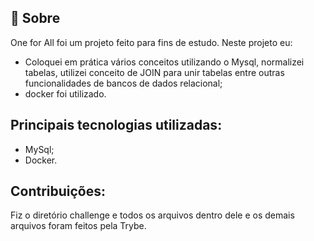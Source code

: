 ## 🧐 Sobre

<p align="left"> 
	One for All foi um projeto feito para fins de estudo.
  Neste projeto eu:
  
  - Coloquei em prática vários conceitos utilizando o Mysql, normalizei tabelas, utilizei conceito de JOIN para unir tabelas entre outras funcionalidades de bancos de dados relacional;
  - docker foi utilizado.
</p>


## Principais tecnologias utilizadas:

- MySql;
- Docker.

## Contribuições:
 Fiz o diretório challenge e todos os arquivos dentro dele e os demais arquivos foram feitos pela Trybe.
